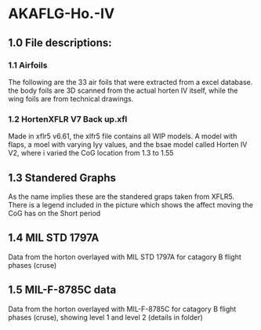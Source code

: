 # AKAFLG-Ho.-IV
 
## 1.0 File descriptions:

### 1.1 Airfoils
The following are the 33 air foils that were extracted from a excel database. the body foils are 3D scanned from the actual horten IV itself, while the wing foils are from technical drawings.

### 1.2 HortenXFLR V7 Back up.xfl
Made in xflr5 v6.61, the xlfr5 file contains all WIP models. A model with flaps, a moel with varying Iyy values, and the bsae model called Horten IV V2, where i varied the CoG location from 1.3 to 1.55

## 1.3 Standered Graphs
As the name implies these are the standered graps taken from XFLR5. There is a legend included in the picture which shows the affect moving the CoG has on the Short period

## 1.4 MIL STD 1797A
Data from the horton overlayed with MIL STD 1797A for catagory B flight phases (cruse)

## 1.5 MIL-F-8785C data
Data from the horton overlayed with MIL-F-8785C for catagory B flight phases (cruse), showing level 1 and level 2 (details in folder)





